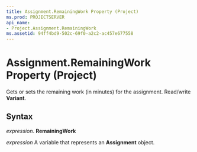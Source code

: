 ```yaml
---
title: Assignment.RemainingWork Property (Project)
ms.prod: PROJECTSERVER
api_name:
- Project.Assignment.RemainingWork
ms.assetid: 94ff4bd9-502c-69f0-a2c2-ac457e677558
---
```



# Assignment.RemainingWork Property (Project)

Gets or sets the remaining work (in minutes) for the assignment. Read/write  **Variant**.


## Syntax

 _expression_. **RemainingWork**

 _expression_ A variable that represents an **Assignment** object.


